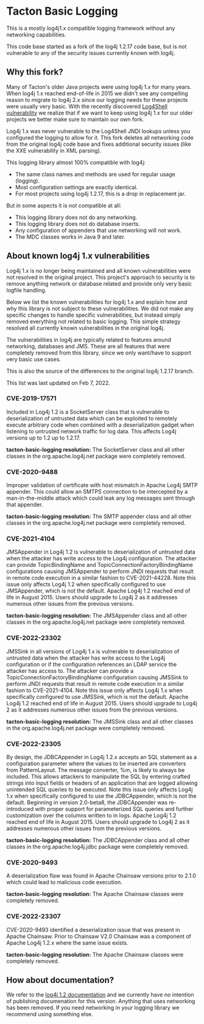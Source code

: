 # Tacton Basic Logging

This is a mostly log4j1.x compatible logging framework without any networking capabilities.

This code base started as a fork of the log4j 1.2.17 code base, but is not vulnerable to any of the security issues currently known with log4j.

## Why this fork?

Many of Tacton's older Java projects were using log4j 1.x for many years. When log4j 1.x reached end-of-life in 2015 we didn't see any compelling reason to migrate to log4j 2.x since our logging needs for these projects were usually very basic. With the recently discovered [Log4Shell vulnerability](https://en.wikipedia.org/wiki/Log4Shell) we realize that if we want to keep using log4j 1.x for our older projects we better make sure to maintain our own fork.

Log4j 1.x was never vulnerable to the Log4Shell JNDI lookups unless you configured the logging to allow for it. This fork deletes all networking code from the original log4j code base and fixes additional security issues (like the XXE vulnerability in XML parsing).

This logging library almost 100% compatible with log4j:

* The same class names and methods are used for regular usage (logging).
* Most configuration settings are exactly identical.
* For most projects using log4j 1.2.17, this is a drop in replacement jar.

But in some aspects it is not compatible at all:

* This logging library does not do any networking.
* This logging library does not do database inserts.
* Any configuration of appenders that use networking will not work.
* The MDC classes works in Java 9 and later.


## About known log4j 1.x vulnerabilities

Log4j 1.x is no longer being maintained and all known vulnerabilities were not resolved in the original project.
This project's approach to security is to remove anything network or database related and provide only very basic logfile handling.

Below we list the known vulnerabilities for log4j 1.x and explain how and why this library is not subject to these vulnerabilities.
We did not make any specific changes to handle specific vulnerabilities, but instead simply removed everything not related to basic logging.
This simple strategy resolved all currently known vulnerabilities in the original log4j. 

The vulnerabilities in log4j are typically related to features around networking, databases and JMS. These are all features that were completely removed from this library, since we only want/have to support very basic use cases.

This is also the source of the differences to the original log4j 1.2.17 branch.

This list was last updated on Feb 7, 2022.

### CVE-2019-17571

Included in Log4j 1.2 is a SocketServer class that is vulnerable to deserialization of untrusted data which can be exploited to remotely execute arbitrary code when combined with a deserialization gadget when listening to untrusted network traffic for log data. This affects Log4j versions up to 1.2 up to 1.2.17.

**tacton-basic-logging resolution:**
The SocketServer class and all other classes in the org.apache.log4j.net package were completely removed.

### CVE-2020-9488

Improper validation of certificate with host mismatch in Apache Log4j SMTP appender. This could allow an SMTPS connection to be intercepted by a man-in-the-middle attack which could leak any log messages sent through that appender.

**tacton-basic-logging resolution:**
The SMTP appender class and all other classes in the org.apache.log4j.net package were completely removed.

### CVE-2021-4104

JMSAppender in Log4j 1.2 is vulnerable to deserialization of untrusted data when the attacker has write access to the Log4j configuration. The attacker can provide TopicBindingName and TopicConnectionFactoryBindingName configurations causing JMSAppender to perform JNDI requests that result in remote code execution in a similar fashion to CVE-2021-44228. Note this issue only affects Log4j 1.2 when specifically configured to use JMSAppender, which is not the default. Apache Log4j 1.2 reached end of life in August 2015. Users should upgrade to Log4j 2 as it addresses numerous other issues from the previous versions.

**tacton-basic-logging resolution:**
The JMSAppender class and all other classes in the org.apache.log4j.net package were completely removed.

### CVE-2022-23302

JMSSink in all versions of Log4j 1.x is vulnerable to deserialization of untrusted data when the attacker has write access to the Log4j configuration or if the configuration references an LDAP service the attacker has access to. The attacker can provide a TopicConnectionFactoryBindingName configuration causing JMSSink to perform JNDI requests that result in remote code execution in a similar fashion to CVE-2021-4104. Note this issue only affects Log4j 1.x when specifically configured to use JMSSink, which is not the default. Apache Log4j 1.2 reached end of life in August 2015. Users should upgrade to Log4j 2 as it addresses numerous other issues from the previous versions.

**tacton-basic-logging resolution:**
The JMSSink class and all other classes in the org.apache.log4j.net package were completely removed.

### CVE-2022-23305

By design, the JDBCAppender in Log4j 1.2.x accepts an SQL statement as a configuration parameter where the values to be inserted are converters from PatternLayout. The message converter, %m, is likely to always be included. This allows attackers to manipulate the SQL by entering crafted strings into input fields or headers of an application that are logged allowing unintended SQL queries to be executed. Note this issue only affects Log4j 1.x when specifically configured to use the JDBCAppender, which is not the default. Beginning in version 2.0-beta8, the JDBCAppender was re-introduced with proper support for parameterized SQL queries and further customization over the columns written to in logs. Apache Log4j 1.2 reached end of life in August 2015. Users should upgrade to Log4j 2 as it addresses numerous other issues from the previous versions.

**tacton-basic-logging resolution:**
The JDBCAppender class and all other classes in the org.apache.log4j.jdbc package were completely removed.

### CVE-2020-9493

A deserialization flaw was found in Apache Chainsaw versions prior to 2.1.0 which could lead to malicious code execution.

**tacton-basic-logging resolution:**
The Apache Chainsaw classes were completely removed.

### CVE-2022-23307

CVE-2020-9493 identified a deserialization issue that was present in Apache Chainsaw. Prior to Chainsaw V2.0 Chainsaw was a component of Apache Log4j 1.2.x where the same issue exists.

**tacton-basic-logging resolution:**
The Apache Chainsaw classes were completely removed.

## How about documentation?

We refer to the [log4j 1.2 documentation](https://logging.apache.org/log4j/1.2/manual.html) and we currently have no intention of publishing documenation for this version. Anything that uses networking has been removed. If you need networking in your logging library we recommend using something else.
